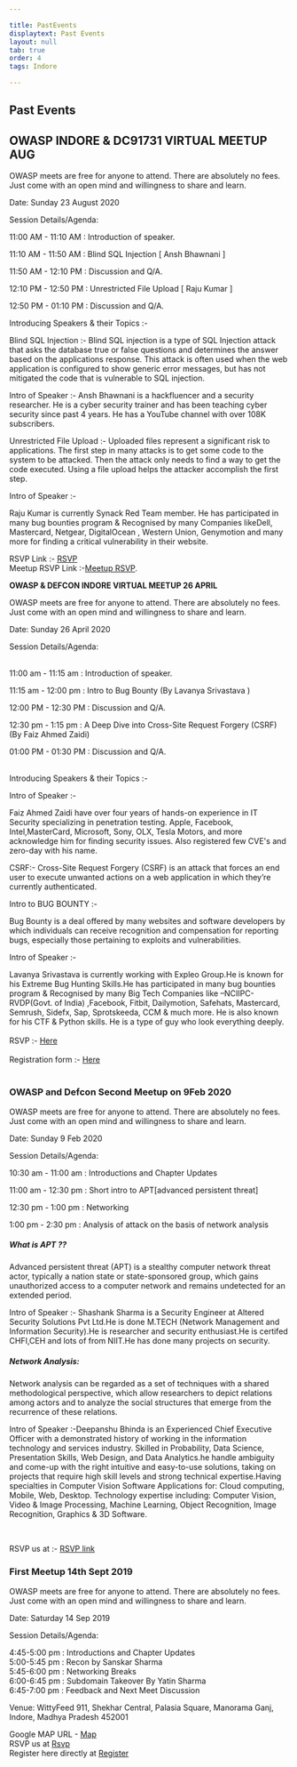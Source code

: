 ```yaml
---

title: PastEvents
displaytext: Past Events
layout: null
tab: true
order: 4
tags: Indore

---
```



## Past Events

<h2>OWASP INDORE & DC91731 VIRTUAL MEETUP AUG </h2>
OWASP meets are free for anyone to attend. There are absolutely no fees. Just come with an open mind and willingness to share and learn.

Date: Sunday 23 August 2020

Session Details/Agenda:

11:00 AM - 11:10 AM : Introduction of speaker.

11:10 AM - 11:50 AM : Blind SQL Injection [ Ansh Bhawnani ]

11:50 AM - 12:10 PM : Discussion and Q/A.

12:10 PM - 12:50 PM : Unrestricted File Upload [ Raju Kumar ]

12:50 PM - 01:10 PM : Discussion and Q/A.

Introducing Speakers & their Topics :-

Blind SQL Injection :- Blind SQL injection is a type of SQL Injection attack that asks the database true or false questions and determines the answer based on the applications response. This attack is often used when the web application is configured to show generic error messages, but has not mitigated the code that is vulnerable to SQL injection.

Intro of Speaker :-  Ansh Bhawnani is a hackfluencer and a security researcher. He is a cyber security trainer and has been teaching cyber security since past 4 years. He has a YouTube channel with over 108K subscribers.

Unrestricted File Upload :- Uploaded files represent a significant risk to applications. The first step in many attacks is to get some code to the system to be attacked. Then the attack only needs to find a way to get the code executed. Using a file upload helps the attacker accomplish the first step.

Intro of Speaker :-

Raju Kumar is currently Synack Red Team member. He has participated in many bug bounties program & Recognised by many Companies likeDell, Mastercard, Netgear, DigitalOcean , Western Union, Genymotion and many more for finding a critical vulnerability in their website.

RSVP Link :- [RSVP](https://forms.gle/nAWyTSb5LgUmS2N3A)<br>
Meetup RSVP Link :-[Meetup RSVP](https://www.meetup.com/OWASP-Indore-Chapter/events/272609189/).<br>

<b>OWASP & DEFCON INDORE VIRTUAL MEETUP 26 APRIL </b>

OWASP meets are free for anyone to attend. There are absolutely no fees. Just come with an open mind and willingness to share and learn.<br>

Date: Sunday 26 April 2020<br>

Session Details/Agenda:<br><br>

11:00 am - 11:15 am : Introduction of speaker.<br>

11:15 am - 12:00 pm : Intro to Bug Bounty (By Lavanya Srivastava )<br>

12:00 PM - 12:30 PM : Discussion and Q/A.<br>

12:30 pm - 1:15 pm : A Deep Dive into Cross-Site Request Forgery (CSRF) (By Faiz Ahmed Zaidi)<br>

01:00 PM - 01:30 PM : Discussion and Q/A.<br><br>

Introducing Speakers & their Topics :-

Intro of Speaker :-

Faiz Ahmed Zaidi have over four years of hands-on experience in IT Security specializing in penetration testing. Apple, Facebook, Intel,MasterCard, Microsoft, Sony, OLX, Tesla Motors, and more acknowledge him for finding security issues. Also registered few CVE's and zero-day with his name.

CSRF:- Cross-Site Request Forgery (CSRF) is an attack that forces an end user to execute unwanted actions on a web application in which they’re currently authenticated.

Intro to BUG BOUNTY :-

Bug Bounty is a deal offered by many websites and software developers by which individuals can receive recognition and compensation for reporting bugs, especially those pertaining to exploits and vulnerabilities.

Intro of Speaker :-

Lavanya Srivastava is currently working with Expleo Group.He is known for his Extreme Bug Hunting Skills.He has participated in many bug bounties program & Recognised by many Big Tech Companies like –NCIIPC-RVDP(Govt. of India) ,Facebook, Fitbit, Dailymotion, Safehats, Mastercard, Semrush, Sidefx, Sap, Sprotskeeda, CCM & much more. He is also known for his CTF & Python skills. He is a type of guy who look everything deeply.<br><br>
RSVP :- [Here](https://www.meetup.com/OWASP-Indore-Chapter/events/270153757/)<br><br>
Registration form :- [Here](https://forms.gle/XjZh2akSx4hyLxnG7)<br><br>



<h3> OWASP and Defcon Second Meetup on 9Feb 2020</h3>
OWASP meets are free for anyone to attend. There are absolutely no fees. Just come with an open mind and willingness to share and learn.<br>

Date: Sunday 9 Feb 2020<br>

Session Details/Agenda:<br>

10:30 am  - 11:00 am : Introductions and Chapter Updates<br>

11:00 am  - 12:30 pm : Short intro to APT[advanced persistent threat]<br>

12:30 pm  - 1:00  pm : Networking<br>

1:00  pm  - 2:30  pm : Analysis of attack on the basis of network analysis<br>

<h5>What is APT ??</h5>

<p>Advanced persistent threat (APT) is a stealthy computer network threat actor, typically a nation state or state-sponsored group, which gains unauthorized access to a computer network and remains undetected for an extended period.</p>

<p>Intro of Speaker :- Shashank Sharma is a Security Engineer at Altered Security Solutions Pvt Ltd.He is done M.TECH (Network Management and Information Security).He is researcher and security enthusiast.He is certifed CHFI,CEH and lots of from NIIT.He has done many projects on security.</p>

<h5>Network Analysis:</h5>

<p>Network analysis can be regarded as a set of techniques with a shared methodological perspective, which allow researchers to depict relations among actors and to analyze the social structures that emerge from the recurrence of these relations.
</p>
<p>Intro of Speaker :-Deepanshu Bhinda is an Experienced Chief Executive Officer with a demonstrated history of working in the information technology and services industry. Skilled in Probability, Data Science, Presentation Skills, Web Design, and Data Analytics.he handle ambiguity and come-up with the right intuitive and easy-to-use solutions, taking on projects that require high skill levels and strong technical expertise.Having specialties in Computer Vision Software Applications for: Cloud computing, Mobile, Web, Desktop. Technology expertise including: Computer Vision, Video & Image Processing, Machine Learning, Object Recognition, Image Recognition, Graphics & 3D Software.</p><br>

RSVP us at :- [RSVP link](https://bit.ly/owaspdefconmeet) <br>

<h3>First Meetup 14th Sept 2019</h3>

OWASP meets are free for anyone to attend. There are absolutely no fees. Just come with an open mind and willingness to share and learn.

Date: Saturday 14 Sep 2019

Session Details/Agenda:

4:45-5:00 pm : Introductions and Chapter Updates<br>
5:00-5:45 pm : Recon by Sanskar Sharma<br>
5:45-6:00 pm : Networking Breaks<br>
6:00-6:45 pm : Subdomain Takeover By Yatin Sharma<br>
6:45-7:00 pm : Feedback and Next Meet Discussion

Venue: WittyFeed 911, Shekhar Central, Palasia Square, Manorama Ganj, Indore, Madhya Pradesh 452001

Google MAP URL - [Map](https://goo.gl/maps/FBWDJciCjdDiTPyGA)<br>
RSVP us at [Rsvp](http://bit.ly/owaspindorefirstmeet)<br>
Register here directly at [Register](http://bit.ly/2k9cA4e) 
